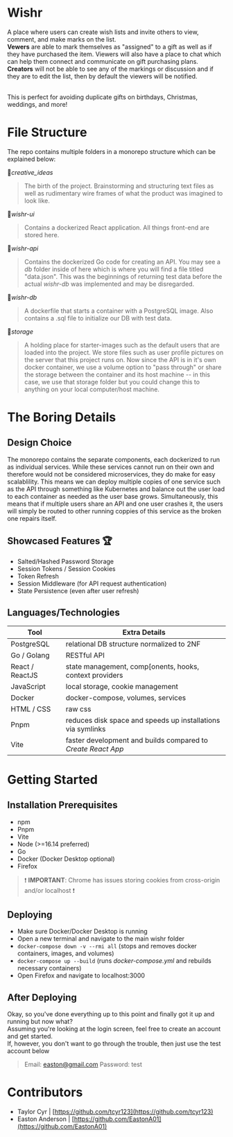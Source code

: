 # Wishr
A place where users can create wish lists and invite others to view, comment, and make marks on the list.<br/> **Vewers** are able to mark themselves as "assigned" to a gift as well as if they have purchased the item. Viewers will also have a place to chat which can help them connect and communicate on gift purchasing plans.<br/>**Creators** will not be able to see any of the markings or discussion and if they are to edit the list, then by default the viewers will be notified.<br/><br/>

This is perfect for avoiding duplicate gifts on birthdays, Christmas, weddings, and more!


# File Structure
The repo contains multiple folders in a monorepo structure which can be explained below:

📂*creative_ideas*
> The birth of the project. Brainstorming and structuring text files as well as rudimentary wire frames of what the product was imagined to look like. 

📂*wishr-ui*
> Contains a dockerized React application. All things front-end are stored here.

📂*wishr-api*
> Contains the dockerized Go code for creating an API. You may see a *db* folder inside of here which is where you will find a file titled "data.json". This was the beginnings of returning test data before the actual *wishr-db* was implemented and may be disregarded.

📂*wishr-db*
> A dockerfile that starts a container with a PostgreSQL image. Also contains a .sql file to initialize our DB with test data.

📂*storage*
> A holding place for starter-images such as the default users that are loaded into the project. We store files such as user profile pictures on the server that this project runs on. Now since the API is in it's own docker container, we use a volume option to "pass through" or share the storage between the container and its host machine -- in this case, we use that storage folder but you could change this to anything on your local computer/host machine.


# The Boring Details
## Design Choice
The monorepo contains the separate components, each dockerized to run as individual services. While these services cannot run on their own and therefore would not be considered microservices, they do make for easy scalablility. This means we can deploy multiple copies of one service such as the API through something like Kubernetes and balance out the user load to each container as needed as the user base grows. Simultaneously, this means that if multiple users share an API and one user crashes it, the users will simply be routed to other running coppies of this service as the broken one repairs itself.

## Showcased Features 🏆
 - Salted/Hashed Password Storage
 - Session Tokens / Session Cookies
 - Token Refresh
 - Session Middleware (for API request authentication)
 - State Persistence (even after user refresh)

## Languages/Technologies
| Tool | Extra Details |
|--|--|
|PostgreSQL  | relational DB structure normalized to 2NF |
|Go / Golang| RESTful API |
|React / ReactJS  | state management, comp[onents, hooks, context providers |
|JavaScript| local storage, cookie management |
|Docker| docker-compose, volumes, services |
|HTML / CSS| raw css |
|Pnpm| reduces disk space and speeds up installations via symlinks |
|Vite| faster development and builds compared to *Create React App* |

# Getting Started

## Installation Prerequisites
 - npm
 - Pnpm
 - Vite
 - Node (>=16.14 preferred)
 - Go
 - Docker (Docker Desktop optional)
 -  Firefox 
 >❗ **IMPORTANT**: Chrome has issues storing cookies from cross-origin and/or localhost ❗

## Deploying

 - Make sure Docker/Docker Desktop is running
 - Open a new terminal and navigate to the main wishr folder
 - `docker-compose down -v --rmi all` (stops and removes docker containers, images, and volumes)
 - `docker-compose up --build` (runs *docker-compose.yml* and rebuilds necessary containers)
 - Open Firefox and navigate to localhost:3000

## After Deploying
Okay, so you've done everything up to this point and finally got it up and running but now what?<br/>Assuming you're looking at the login screen, feel free to create an account and get started.<br/>If, however, you don't want to go through the trouble, then just use the test account below
>Email: easton@gmail.com
>Password: test 


# Contributors

 - Taylor Cyr | [https://github.com/tcyr123](https://github.com/tcyr123)
 - Easton Anderson | [https://github.com/EastonA01](https://github.com/EastonA01)